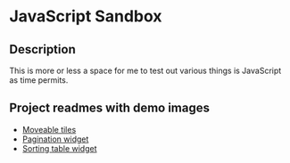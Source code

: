 # JavaScript Sandbox
## Description
This is more or less a space for me to test out various things is JavaScript as time permits.

## Project readmes with demo images
- [Moveable tiles](https://github.com/secretmtgdev/Raw-JavaScript/blob/main/chess/README.md)
- [Pagination widget](https://github.com/secretmtgdev/Raw-JavaScript/blob/main/paginate/README.md)
- [Sorting table widget](https://github.com/secretmtgdev/Raw-JavaScript/blob/main/sorting_table/README.md)